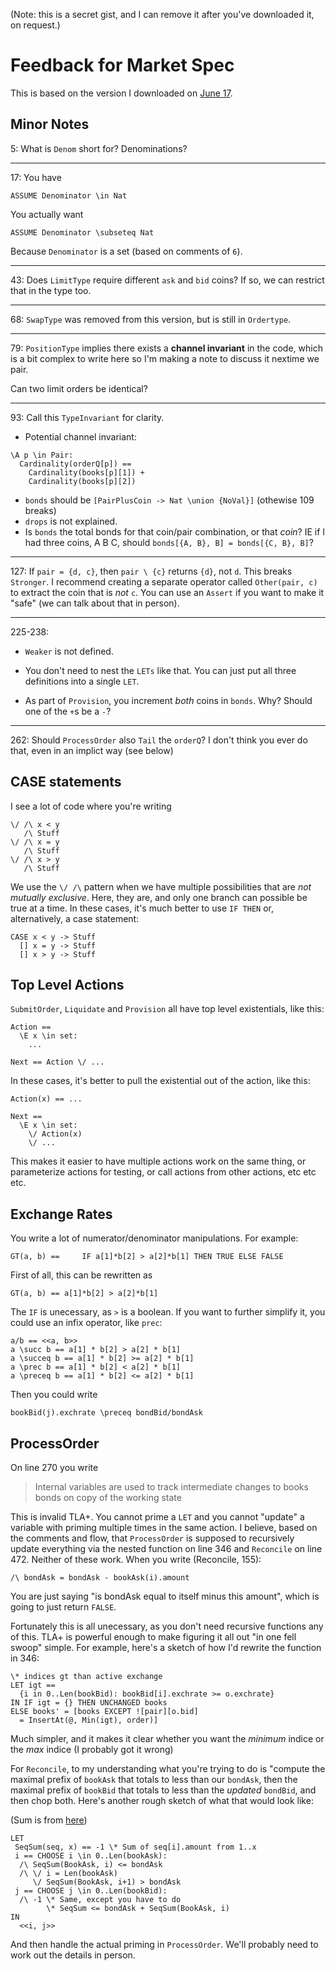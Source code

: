 (Note: this is a secret gist, and I can remove it after you've downloaded it, on request.)

# Feedback for Market Spec

This is based on the version I downloaded on [June 17](https://github.com/onomyprotocol/market/commit/8085dd8183f5cdeb1a255f4433fdf71fded61c48#diff-1c8028c746df389fbbffc7b1ce032217cd492b7e45740309abc1821b2d514f6e).

## Minor Notes


5: What is `Denom` short for? Denominations?

---

17: You have 

```
ASSUME Denominator \in Nat
```

You actually want

```
ASSUME Denominator \subseteq Nat
```

Because `Denominator` is a set (based on comments of `6`).

---

43: Does `LimitType` require different `ask` and `bid` coins? If so, we can restrict that in the type too.

---

68: `SwapType` was removed from this version, but is still in `Ordertype`.

---

79: `PositionType` implies there exists a **channel invariant** in the code, which is a bit complex to write here so I'm making a note to discuss it nextime we pair.

Can two limit orders be identical?

---

93: Call this `TypeInvariant` for clarity.

* Potential channel invariant: 

```tla
\A p \in Pair: 
  Cardinality(orderQ[p]) == 
    Cardinality(books[p][1]) + 
    Cardinality(books[p][2])
```

* `bonds` should be `[PairPlusCoin -> Nat \union {NoVal}]` (othewise 109 breaks)
* `drops` is not explained.
* Is `bonds` the total bonds for that coin/pair combination, or that *coin*? IE if I had three coins, A B C, should `bonds[{A, B}, B] = bonds[{C, B}, B]`?

---

127: If `pair = {d, c}`, then `pair \ {c}` returns `{d}`, not `d`. This breaks `Stronger`. I recommend creating a separate operator called `Other(pair, c)` to extract the coin that is *not* `c`. You can use an `Assert` if you want to make it "safe" (we can talk about that in person).

---

225-238: 

* `Weaker` is not defined.

* You  don't need to nest the `LETs` like that. You can just put all three definitions into a single `LET`.
* As part of `Provision`, you increment *both* coins in `bonds`. Why? Should one of the `+`s be a `-`?

---

262: Should `ProcessOrder` also `Tail` the `orderQ`? I don't think you ever do that, even in an implict way (see below)

## CASE statements

I see a lot of code where you're writing

```tla
\/ /\ x < y
   /\ Stuff
\/ /\ x = y
   /\ Stuff
\/ /\ x > y
   /\ Stuff
```

We use the `\/ /\` pattern when we have multiple possibilities that are *not mutually exclusive*. Here, they are, and only one branch can possible be true at a time. In these cases, it's much better to use `IF THEN` or, alternatively, a case statement:

```tla
CASE x < y -> Stuff
  [] x = y -> Stuff
  [] x > y -> Stuff
```

## Top Level Actions

`SubmitOrder`, `Liquidate` and `Provision` all have top level existentials, like this:

```
Action ==
  \E x \in set:
    ...

Next == Action \/ ...
```

In these cases, it's better to pull the existential out of the action, like this:

```
Action(x) == ...

Next ==
  \E x \in set:
    \/ Action(x)
    \/ ...
```

This makes it easier to have multiple actions work on the same thing, or parameterize actions for testing, or call actions from other actions, etc etc etc.


## Exchange Rates

You write a lot of numerator/denominator manipulations. For example:

 ```tla
GT(a, b) ==     IF a[1]*b[2] > a[2]*b[1] THEN TRUE ELSE FALSE
```

First of all, this can be rewritten as


```tla
GT(a, b) == a[1]*b[2] > a[2]*b[1]
```

The `IF` is unecessary, as `>` is a boolean. If you want to further simplify it, you could use an infix operator, like `prec`:

```tla
a/b == <<a, b>>
a \succ b == a[1] * b[2] > a[2] * b[1]
a \succeq b == a[1] * b[2] >= a[2] * b[1]
a \prec b == a[1] * b[2] < a[2] * b[1]
a \preceq b == a[1] * b[2] <= a[2] * b[1]
```

Then you could write

```tla
bookBid(j).exchrate \preceq bondBid/bondAsk
```

## ProcessOrder

On line 270 you write

> Internal variables are used to track intermediate changes to books bonds on copy of the working state

This is invalid TLA+. You cannot prime a `LET` and you cannot "update" a variable with priming multiple times in the same action. I believe, based on the comments and flow, that `ProcessOrder` is supposed to recursively update everything via the nested function on line 346 and `Reconcile` on line 472. Neither of these work. When you write (Reconcile, 155):

```tla
/\ bondAsk = bondAsk - bookAsk(i).amount
```

You are just saying "is bondAsk equal to itself minus this amount", which is going to just return `FALSE`.

Fortunately this is all unecessary, as  you don't need recursive functions any of this. TLA+ is powerful enough to make figuring it all out "in one fell swoop" simple. For example, here's a sketch of how I'd rewrite the function in 346:

```tla
\* indices gt than active exchange
LET igt ==
  {i in 0..Len(bookBid): bookBid[i].exchrate >= o.exchrate}
IN IF igt = {} THEN UNCHANGED books
ELSE books' = [books EXCEPT ![pair][o.bid] 
  = InsertAt(@, Min(igt), order)]
```

Much simpler, and it makes it clear whether you want the *minimum* indice or the *max* indice (I probably got it wrong)

For `Reconcile`, to my understanding what you're trying to do is "compute the maximal prefix of `bookAsk` that totals to less than our `bondAsk`, then the maximal prefix of `bookBid` that totals to less than the *updated* `bondBid`, and then chop both. Here's another rough sketch of what that would look like:

(Sum is from [here](https://github.com/tlaplus/CommunityModules/blob/master/modules/FiniteSetsExt.tla))

```tla
LET 
 SeqSum(seq, x) == -1 \* Sum of seq[i].amount from 1..x
 i == CHOOSE i \in 0..Len(bookAsk): 
  /\ SeqSum(BookAsk, i) <= bondAsk
  /\ \/ i = Len(bookAsk)
     \/ SeqSum(BookAsk, i+1) > bondAsk
 j == CHOOSE j \in 0..Len(bookBid):
  /\ -1 \* Same, except you have to do
        \* SeqSum <= bondAsk + SeqSum(BookAsk, i)
IN
  <<i, j>>
```

And then handle the actual priming in `ProcessOrder`. We'll probably need to work out the details in person.

